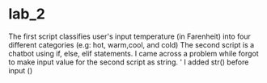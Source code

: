 # lab_2
The first script classifies user's input temperature (in Farenheit) into four different categories (e.g: hot, warm,cool, and cold)
The second script is a chatbot using if, else, elif statements. 
I came across a problem while forgot to make input value for the second script as string. '
I added str() before input ()
